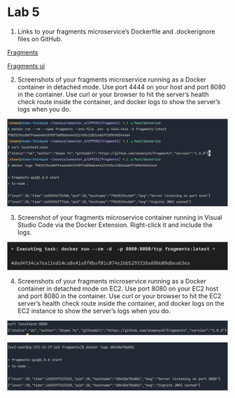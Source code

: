 # Lab 5

1. Links to your fragments microservice’s Dockerfile and .dockerignore files on
   GitHub.

[Fragments](https://github.com/shawnyu5/fragments)

[Fragments ui](https://github.com/shawnyu5/fragments-ui)

2. Screenshots of your fragments microservice running as a Docker container in
   detached mode. Use port 4444 on your host and port 8080 in the container.
   Use curl or your browser to hit the server’s health check route inside the
   container, and docker logs to show the server’s logs when you do.

![running_container_locally](img/running_container_locally.png)

3. Screenshot of your fragments microservice container running in Visual Studio
   Code via the Docker Extension. Right-click it and include the logs.

![vscode_docker](img/vscode_docker.png)

4. Screenshots of your fragments microservice running as a Docker container in
   detached mode on EC2. Use port 8080 on your EC2 host and port 8080 in the
   container. Use curl or your browser to hit the EC2 server’s health check
   route inside the container, and docker logs on the EC2 instance to show the
   server’s logs when you do.

![running_container_aws_1](img/running_container_aws_1.png)

![running_container_aws_logs](img/running_container_aws_logs.png)
